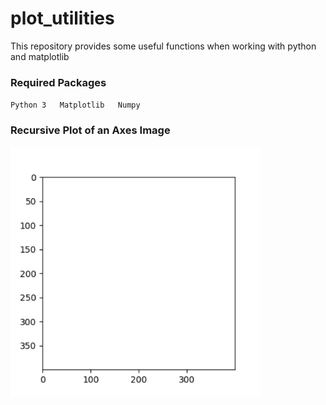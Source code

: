 # plot_utilities
This repository provides some useful functions when working with python and matplotlib

### Required Packages
`Python 3  
Matplotlib  
Numpy  
`

### Recursive Plot of an Axes Image
<img src="https://github.com/janek-gross/plot_utilities/blob/master/test.gif?raw=true" width="400" height="400" />
